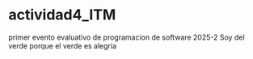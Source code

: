 # actividad4_ITM
primer evento evaluativo de programacion de software 2025-2
Soy del verde porque el verde es alegria